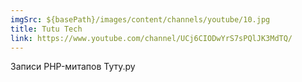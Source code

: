 ```yaml
---
imgSrc: ${basePath}/images/content/channels/youtube/10.jpg
title: Tutu Tech
link: https://www.youtube.com/channel/UCj6CIODwYrS7sPQlJK3MdTQ/
---
```


Записи PHP-митапов Туту.ру

